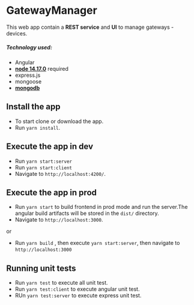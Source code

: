 # GatewayManager

This web app contain a **REST service** and **UI** to manage gateways - devices.

##### Technology used:
- Angular
- **[node 14.17.0](https://nodejs.org/en/download/)** required
- express.js
- mongoose
- **[mongodb](https://docs.mongodb.com/manual/tutorial/install-mongodb-on-ubuntu/)**

## Install the app

- To start clone or download the app.
- Run `yarn install`.

## Execute the app in dev
- Run `yarn start:server`
- Run `yarn start:client` 
- Navigate to `http://localhost:4200/`.

## Execute the app in prod

- Run `yarn start` to build frontend in prod mode and run the server.The angular build artifacts will be stored in the `dist/` directory.
- Navigate to `http://localhost:3000`.

or

- Run `yarn build` , then execute `yarn start:server`, then navigate to `http://localhost:3000`

## Running unit tests

- Run `yarn test` to execute all unit test.
- Run `yarn test:client` to execute angular unit test.
- RUn `yarn test:server` to execute express unit test.
